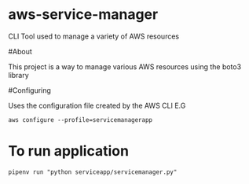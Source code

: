 # aws-service-manager
CLI Tool used to manage a variety of AWS resources

#About

This project is a way to manage various AWS resources using the boto3 library

#Configuring

Uses the configuration file created by the AWS CLI E.G

`aws configure --profile=servicemanagerapp`

# To run application

`pipenv run "python serviceapp/servicemanager.py"`
